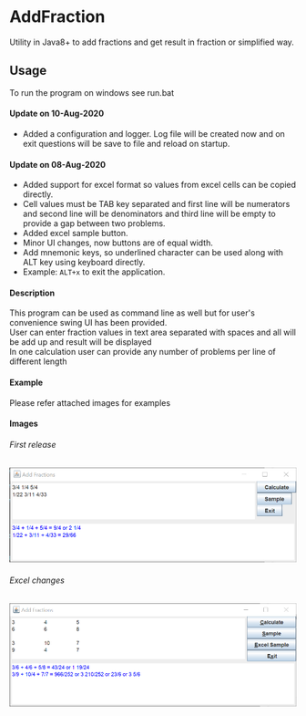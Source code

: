 # AddFraction
Utility in Java8+ to add fractions and get result in fraction or simplified way.

## Usage<br>
To run the program on windows see run.bat<br>

#### Update on 10-Aug-2020<br>
 - Added a configuration and logger.  Log file will be created now and on exit questions will be save to file and reload on startup.

#### Update on 08-Aug-2020<br>
 - Added support for excel format so values from excel cells can be copied directly.
 - Cell values must be TAB key separated and first line will be numerators and second line will be denominators and third line will be empty to provide a gap between two problems.
 - Added excel sample button.
 - Minor UI changes, now buttons are of equal width.
 - Add mnemonic keys, so underlined character can be used along with ALT key using keyboard directly.
 - Example: `ALT+x` to exit the application.

#### Description<br>
This program can be used as command line as well but for user's convenience swing UI has been provided.<br>
User can enter fraction values in text area separated with spaces and all will be add up and result will be displayed<br>
In one calculation user can provide any number of problems per line of different length<br>

#### Example<br>
Please refer attached images for examples<br>

#### Images<br>
###### First release<br>
![Image of Yaktocat](https://github.com/svermaji/AddFraction/blob/master/add-fraction.png) 
###### Excel changes<br>
![Image of Yaktocat](https://github.com/svermaji/AddFraction/blob/master/add-fraction-excel.png) 
